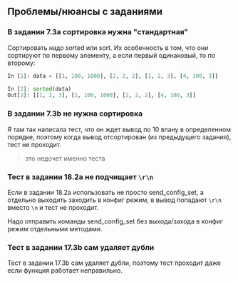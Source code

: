 ## Проблемы/нюансы с заданиями

### В задании 7.3a сортировка нужна "стандартная"

Сортировать надо sorted или sort. Их особенность в том, что они сортируют по первому
элементу, а если первый одинаковый, то по второму:

```python
In [1]: data = [[1, 100, 1000], [2, 2, 2], [1, 2, 3], [4, 100, 3]]

In [2]: sorted(data)
Out[2]: [[1, 2, 3], [1, 100, 1000], [2, 2, 2], [4, 100, 3]]
```

### В задании 7.3b не нужна сортировка

Я там так написала тест, что он ждет вывод по 10 влану в определенном порядке,
поэтому когда вывод отсортирован (из предыдущего задания), тест не проходит.

> это недочет именно теста


### Тест в задании 18.2a не подчищает `\r\n`

Если в задании 18.2a использовать не просто send_config_set, а отдельно выходить
заходить в конфиг режим, в вывод попадают `\r\n` вместо `\n`  и тест не проходит.

Надо отправить команды send_config_set без выхода/захода в конфиг режим отдельными
методами.


### Тест в задании 17.3b сам удаляет дубли

Тест в задании 17.3b сам удаляет дубли, поэтому тест проходит даже если функция работает
неправильно.
